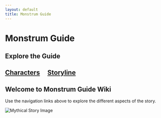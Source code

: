 ```yaml
---
layout: default
title: Monstrum Guide
---
```


# Monstrum Guide
## Explore the Guide
## [Characters](character/characters.md) &nbsp;&nbsp;&nbsp; [Storyline](storyline.md)


## Welcome to Monstrum Guide Wiki

Use the navigation links above to explore the different aspects of the story.

![Mythical Story Image](https://github.com/user-attachments/assets/d40d3d43-01c9-4abf-b32f-3f8a1fd8fc5c)

